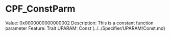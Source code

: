# CPF_ConstParm

Value: 0x0000000000000002
Description: This is a constant function parameter
Feature: Trait
UPARAM: Const (../../Specifier/UPARAM/Const.md)
